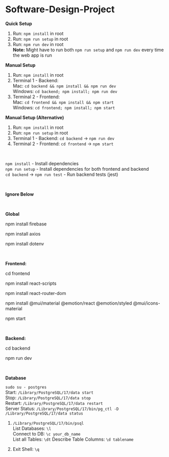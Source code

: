 # Software-Design-Project
**Quick Setup**
1. Run: `npm install` in root
2. Run: `npm run setup` in root
3. Run: `npm run dev` in root <br>
     **Note:** Might have to run both `npm run setup` and `npm run dev` every time the web app is run

**Manual Setup**
1. Run: `npm install` in root
2. Terminal 1 - Backend: 
    <br>Mac: `cd backend && npm install && npm run dev`
    <br>Windows: `cd backend; npm install; npm run dev`
3. Terminal 2 - Frontend: 
    <br>Mac: `cd frontend && npm install && npm start`
    <br>Windows: `cd frontend; npm install; npm start`

**Manual Setup (Alternative)**
1. Run: `npm install` in root
2. Run: `npm run setup` in root
3. Terminal 1 - Backend: `cd backend` -> `npm run dev`
4. Terminal 2 - Frontend: `cd frontend` -> `npm start`

<br>

`npm install` - Install dependencies 
<br>`npm run setup` - Install dependencies for both frontend and backend
<br>`cd backend` -> `npm run test` - Run backend tests (jest)

<br> 

**Ignore Below** 

<br> 

**Global**

npm install firebase

npm install axios

npm install dotenv

<br>

**Frontend:**

cd frontend 

npm install react-scripts

npm install react-router-dom

npm install @mui/material @emotion/react @emotion/styled @mui/icons-material

npm start

<br>

**Backend:** 

cd backend

npm run dev

<br> 

**Database**

  
`sudo su - postgres`
<br>Start: `/Library/PostgreSQL/17/data start`
<br>Stop: `/Library/PostgreSQL/17/data stop`
<br>Restart: `/Library/PostgreSQL/17/data restart`
<br>Server Status: `/Library/PostgreSQL/17/bin/pg_ctl -D /Library/PostgreSQL/17/data status`<br>

  
1. `/Library/PostgreSQL/17/bin/psql`  
List Databases: `\l`
<br>Connect to DB: `\c your_db_name`
<br>List all Tables: `\dt`
Describe Table Columns: `\d tablename`
  
2. Exit Shell: `\q`



